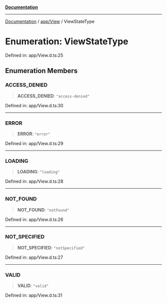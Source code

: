 [**Documentation**](../../../index.md)

***

[Documentation](../../../index.md) / [app/View](../index.md) / ViewStateType

# Enumeration: ViewStateType

Defined in: app/View.d.ts:25

## Enumeration Members

### ACCESS\_DENIED

> **ACCESS\_DENIED**: `"access-denied"`

Defined in: app/View.d.ts:30

***

### ERROR

> **ERROR**: `"error"`

Defined in: app/View.d.ts:29

***

### LOADING

> **LOADING**: `"loading"`

Defined in: app/View.d.ts:28

***

### NOT\_FOUND

> **NOT\_FOUND**: `"notFound"`

Defined in: app/View.d.ts:26

***

### NOT\_SPECIFIED

> **NOT\_SPECIFIED**: `"notSpecified"`

Defined in: app/View.d.ts:27

***

### VALID

> **VALID**: `"valid"`

Defined in: app/View.d.ts:31
